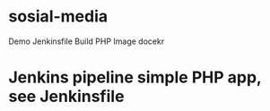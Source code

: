 # sosial-media
Demo Jenkinsfile Build PHP Image docekr

# Jenkins pipeline simple PHP app, see Jenkinsfile
